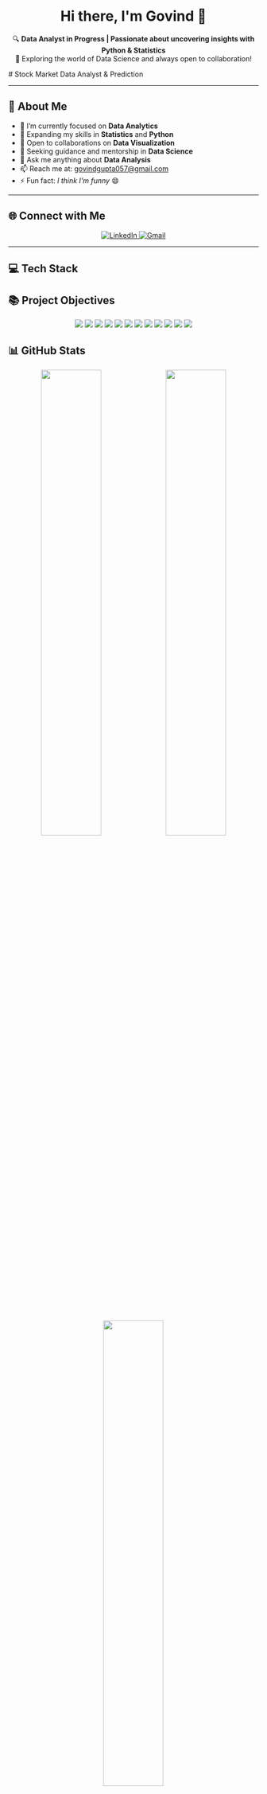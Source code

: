 <h1 align="center">Hi there, I'm Govind 👋</h1>

<p align="center">
🔍 <strong>Data Analyst in Progress | Passionate about uncovering insights with Python & Statistics</strong><br>
🌟 Exploring the world of Data Science and always open to collaboration!
</p>
# Stock Market Data Analyst & Prediction

---

## 💫 About Me
- 🔭 I’m currently focused on **Data Analytics**  
- 🌱 Expanding my skills in **Statistics** and **Python**  
- 👯 Open to collaborations on **Data Visualization**  
- 🤝 Seeking guidance and mentorship in **Data Science**  
- 💬 Ask me anything about **Data Analysis**  
- 📫 Reach me at: [govindgupta057@gmail.com](mailto:govindgupta057@gmail.com)  
- ⚡ Fun fact: *I think I’m funny* 😄

---

## 🌐 Connect with Me
<p align="center"> <a href="https://linkedin.com/in/govindg1211" target="_blank"> <img src="https://img.shields.io/badge/-LinkedIn-0A66C2?style=for-the-badge&logo=linkedin&logoColor=white" alt="LinkedIn"/> </a> <a href="mailto:govindgupta057@gmail.com" target="_blank"> <img src="https://img.shields.io/badge/-Gmail-D14836?style=for-the-badge&logo=gmail&logoColor=white" alt="Gmail"/> </a> </p>

---

## 💻 Tech Stack
## 📚 Project Objectives

<p align="center"> <img src="https://img.shields.io/badge/C-00599C?style=for-the-badge&logo=c&logoColor=white" /> <img src="https://img.shields.io/badge/C++-00599C?style=for-the-badge&logo=c%2B%2B&logoColor=white" /> <img src="https://img.shields.io/badge/HTML5-E34F26?style=for-the-badge&logo=html5&logoColor=white" /> <img src="https://img.shields.io/badge/CSS3-1572B6?style=for-the-badge&logo=css3&logoColor=white" /> <img src="https://img.shields.io/badge/Bootstrap-7952B3?style=for-the-badge&logo=bootstrap&logoColor=white" /> <img src="https://img.shields.io/badge/Python-3776AB?style=for-the-badge&logo=python&logoColor=yellow" /> <img src="https://img.shields.io/badge/MySQL-4479A1?style=for-the-badge&logo=mysql&logoColor=white" /> <img src="https://img.shields.io/badge/NumPy-013243?style=for-the-badge&logo=numpy&logoColor=white" /> <img src="https://img.shields.io/badge/Pandas-150458?style=for-the-badge&logo=pandas&logoColor=white" /> <img src="https://img.shields.io/badge/Matplotlib-ffffff?style=for-the-badge&logo=matplotlib&logoColor=black" /> <img src="https://img.shields.io/badge/scikit--learn-F7931E?style=for-the-badge&logo=scikit-learn&logoColor=white" /> <img src="https://img.shields.io/badge/Power_BI-F2C811?style=for-the-badge&logo=powerbi&logoColor=black" /> </p>

## 📊 GitHub Stats

<div align="center">
  <img src="https://github-readme-stats.vercel.app/api?username=Govindg1211&theme=tokyonight&show_icons=true&hide_border=false&count_private=false" width="49%" />
  <img src="https://github-readme-streak-stats.herokuapp.com?user=Govindg1211&theme=tokyonight&hide_border=false" width="49%" />
  <br>
  <img src="https://github-readme-stats.vercel.app/api/top-langs/?username=Govindg1211&layout=compact&theme=tokyonight&hide_border=false" width="49%" />
</div>

---

## 🏆 GitHub Trophies


---


<p align="center">
  <img src="https://github-profile-trophy.vercel.app/?username=Govindg1211&theme=radical&no-frame=false&no-bg=true&margin-w=10" width="70%" />
</p>

---

## ✍️ Quote of the Day

<p align="center">
  <img src="https://quotes-github-readme.vercel.app/api?type=horizontal&theme=radical" width="60%" />
</p>

---

## 🔝 Top Contributions


<p align="center">
  <img src="https://github-contributor-stats.vercel.app/api?username=Govindg1211&limit=5&theme=radical&combine_all_yearly_contributions=true" width="60%" />
</p>

---

<p align="center">
  <img src="https://visitcount.itsvg.in/api?id=Govindg1211&icon=1&color=1" />
</p>
